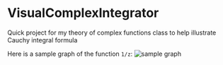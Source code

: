 # VisualComplexIntegrator
Quick project for my theory of complex functions class to help illustrate Cauchy integral formula

Here is a sample graph of the function `1/z`:
![sample graph](https://i.imgur.com/TjpV4ib.png)
